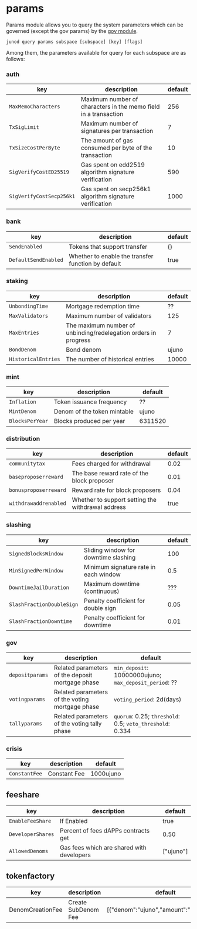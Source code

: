 # params

Params module allows you to query the system parameters which can be governed (except the gov params) by the [gov module](gov.md).

```
junod query params subspace [subspace] [key] [flags]
```

Among them, the parameters available for query for each subspace are as follows:

### auth <a href="#auth" id="auth"></a>

| key                      | description                                                     | default |
| ------------------------ | --------------------------------------------------------------- | ------- |
| `MaxMemoCharacters`      | Maximum number of characters in the memo field in a transaction | 256     |
| `TxSigLimit`             | Maximum number of signatures per transaction                    | 7       |
| `TxSizeCostPerByte`      | The amount of gas consumed per byte of the transaction          | 10      |
| `SigVerifyCostED25519`   | Gas spent on edd2519 algorithm signature verification           | 590     |
| `SigVerifyCostSecp256k1` | Gas spent on secp256k1 algorithm signature verification         | 1000    |

### bank <a href="#bank" id="bank"></a>

| key                  | description                                        | default |
| -------------------- | -------------------------------------------------- | ------- |
| `SendEnabled`        | Tokens that support transfer                       | {}      |
| `DefaultSendEnabled` | Whether to enable the transfer function by default | true    |

### staking <a href="#staking" id="staking"></a>

| key                 | description                                                     | default |
| ------------------- | --------------------------------------------------------------- | ------- |
| `UnbondingTime`     | Mortgage redemption time                                        | ??      |
| `MaxValidators`     | Maximum number of validators                                    | 125     |
| `MaxEntries`        | The maximum number of unbinding/redelegation orders in progress | 7       |
| `BondDenom`         | Bond denom                                                      | ujuno   |
| `HistoricalEntries` | The number of historical entries                                | 10000   |

### mint <a href="#mint" id="mint"></a>

| key             | description                 | default |
| --------------- | --------------------------- | ------- |
| `Inflation`     | Token issuance frequency    | ??      |
| `MintDenom`     | Denom of the token mintable | ujuno   |
| `BlocksPerYear` | Blocks produced per year    | 6311520 |

### distribution <a href="#distribution" id="distribution"></a>

| key                   | description                                       | default |
| --------------------- | ------------------------------------------------- | ------- |
| `communitytax`        | Fees charged for withdrawal                       | 0.02    |
| `baseproposerreward`  | The base reward rate of the block proposer        | 0.01    |
| `bonusproposerreward` | Reward rate for block proposers                   | 0.04    |
| `withdrawaddrenabled` | Whether to support setting the withdrawal address | true    |

### slashing <a href="#slashing" id="slashing"></a>

| key                       | description                           | default |
| ------------------------- | ------------------------------------- | ------- |
| `SignedBlocksWindow`      | Sliding window for downtime slashing  | 100     |
| `MinSignedPerWindow`      | Minimum signature rate in each window | 0.5     |
| `DowntimeJailDuration`    | Maximum downtime (continuous)         | ???     |
| `SlashFractionDoubleSign` | Penalty coefficient for double sign   | 0.05    |
| `SlashFractionDowntime`   | Penalty coefficient for downtime      | 0.01    |

### gov <a href="#gov" id="gov"></a>

| key             | description                                      | default                                                   |
| --------------- | ------------------------------------------------ | --------------------------------------------------------- |
| `depositparams` | Related parameters of the deposit mortgage phase | `min_deposit`: 10000000ujuno; `max_deposit_period`: ??    |
| `votingparams`  | Related parameters of the voting mortgage phase  | `voting_period`: 2d(days)                                 |
| `tallyparams`   | Related parameters of the voting tally phase     | `quorum`: 0.25; `threshold`: 0.5; `veto_threshold`: 0.334 |

### crisis <a href="#crisis" id="crisis"></a>

| key           | description  | default   |
| ------------- | ------------ | --------- |
| `ConstantFee` | Constant Fee | 1000ujuno |

## feeshare

| key               | description                               | default    |
| ----------------- | ----------------------------------------- | ---------- |
| `EnableFeeShare`  | If Enabled                                | true       |
| `DeveloperShares` | Percent of fees dAPPs contracts get       | 0.50       |
| `AllowedDenoms`   | Gas fees which are shared with developers | \["ujuno"] |

## tokenfactory

| key              | description         | default                                 |
| ---------------- | ------------------- | --------------------------------------- |
| DenomCreationFee | Create SubDenom Fee | \[{"denom":"ujuno","amount":"1000000"}] |
